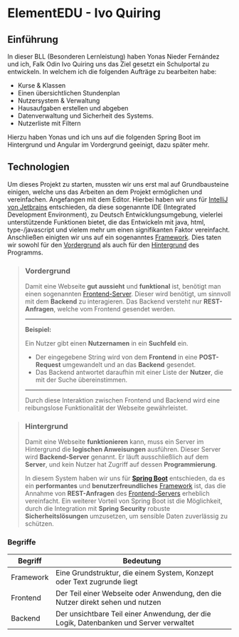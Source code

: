 # ElementEDU - Ivo Quiring

## Einführung

In dieser BLL (Besonderen Lernleistung) haben Yonas Nieder Fernández und ich,
Falk Odin Ivo Quiring uns das Ziel gesetzt ein Schulportal zu entwickeln. In welchem
ich die folgenden Aufträge zu bearbeiten habe:

- Kurse & Klassen
- Einen übersichtlichen Stundenplan
- Nutzersystem & Verwaltung
- Hausaufgaben erstellen und abgeben
- Datenverwaltung und Sicherheit des Systems.
- Nutzerliste mit Filtern

Hierzu haben Yonas und ich uns auf die folgenden Spring Boot im Hintergrund und Angular im Vordergrund geeinigt, dazu
später mehr.

## Technologien
Um dieses Projekt zu starten, mussten wir uns erst mal auf Grundbausteine einigen, 
welche uns das Arbeiten an dem Projekt ermöglichen und vereinfachen. Angefangen mit dem Editor. 
Hierbei haben wir uns für [IntelliJ von Jetbrains](https://www.jetbrains.com/de-de/idea/) entschieden,
da diese sogenannte IDE (Integrated Development Environment), zu Deutsch Entwicklungsumgebung, vielerlei 
unterstützende Funktionen bietet, die das Entwickeln mit java, html, type-/javascript und vielem mehr um einen signifikanten 
Faktor vereinfacht. Anschließen einigten wir uns auf ein sogenanntes [Framework](#begriffe). Dies taten wir sowohl für den 
[Vordergrund](#vordergrund) als auch für den [Hintergrund](#hintergrund) des Programms.

> ### Vordergrund
>
> Damit eine Webseite **gut aussieht** und **funktional** ist, benötigt man einen sogenannten [Frontend-Server](#begriffe). Dieser wird benötigt, um sinnvoll mit dem **Backend** zu interagieren. Das Backend versteht nur **REST-Anfragen**, welche vom Frontend gesendet werden.
> 
> ---
> 
> **Beispiel:**
> 
> Ein Nutzer gibt einen **Nutzernamen** in ein **Suchfeld** ein.
> 
> - Der eingegebene String wird von dem **Frontend** in eine **POST-Request** umgewandelt und an das **Backend** gesendet.
> - Das Backend antwortet daraufhin mit einer Liste der **Nutzer**, die mit der Suche übereinstimmen.
> 
> ---
> 
> Durch diese Interaktion zwischen Frontend und Backend wird eine reibungslose Funktionalität der Webseite gewährleistet.

> ### Hintergrund
> Damit eine Webseite **funktionieren** kann, muss ein Server im Hintergrund die **logischen Anweisungen** ausführen. Dieser Server wird **Backend-Server** genannt. Er läuft ausschließlich auf dem **Server**, und kein Nutzer hat Zugriff auf dessen **Programmierung**.
> 
> In diesem System haben wir uns für [**Spring Boot**](https://spring.io/projects/spring-boot) entschieden, da es ein **performantes** und **benutzerfreundliches** [Framework](#begriffe) ist, das die Annahme von **REST-Anfragen** des [Frontend-Servers](#begriffe) erheblich vereinfacht.
> Ein weiterer Vorteil von Spring Boot ist die Möglichkeit, durch die Integration mit **Spring Security** robuste **Sicherheitslösungen** umzusetzen, um sensible Daten zuverlässig zu schützen.

### Begriffe

| Begriff   | Bedeutung                                                                             |
|-----------|---------------------------------------------------------------------------------------|
| Framework | Eine Grundstruktur, die einem System, Konzept oder Text zugrunde liegt                |
| Frontend  | Der Teil einer Webseite oder Anwendung, den die Nutzer direkt sehen und nutzen        |
| Backend   | Der unsichtbare Teil einer Anwendung, der die Logik, Datenbanken und Server verwaltet |
